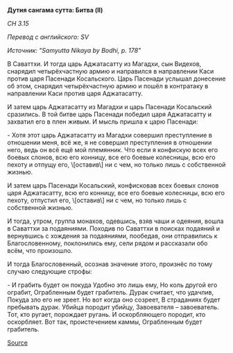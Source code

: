 **Дутия сангама сутта: Битва \(II\)**

*СН 3\.15*

*Перевод с английского: SV*

*Источник: "Samyutta Nikaya by Bodhi, p\. 178"*

В Саваттхи\. И тогда царь Аджатасатту из Магадхи, сын Видехов, снарядил четырёхчастную армию и направился в направлении Каси против царя Пасенади Косальского\. Царь Пасенади услышал донесение об этом, снарядил четырёхчастную армию и пошёл в контратаку в направлении Каси против царя Аджатасатту\. 

И затем царь Аджатасатту из Магадхи и царь Пасенади Косальский сразились\. В той битве царь Пасенади победил царя Аджатасатту и захватил его в плен живым\. И мысль пришла к царю Пасенади: 

\- Хотя этот царь Аджатасатту из Магадхи совершил преступление в отношении меня, всё же, я не совершил преступления в отношении него, ведь он всё ещё мой племянник\. Что если я конфискую всех его боевых слонов, всю его конницу, все его боевые колесницы, всю его пехоту и отпущу его, \\[оставив\\] ни с чем, но только лишь с собственной жизнью\. 

И затем царь Пасенади Косальский, конфисковав всех боевых слонов царя Аджатасатту, всю его конницу, все его боевые колесницы, всю его пехоту, отпустил его, \\[оставив\\] ни с чем, но только лишь с собственной жизнью\. 

И тогда, утром, группа монахов, одевшись, взяв чаши и одеяния, вошла в Саваттхи за подаяниями\. Походив по Саваттхи в поисках подаяний и вернувшись с хождения за подаяниями, пообедав, они отправились к Благословенному, поклонились ему, сели рядом и рассказали обо всём, что произошло\. 

И тогда Благословенный, осознав значение этого, произнёс по тому случаю следующие строфы: 

\- И грабить будет он покуда Удобно это лишь ему, Но коль другой его ограбит, Ограбленным будет грабитель\. Дурак считает, что удачлив, Покуда зло его не зреет\. Но вот когда оно созреет, В страданиях будет пребывать дурак\. Убийца породит убийцу, Завоевателя – завоеватель\. Тот, кто ругает, порождает ругань\. И оскорбляющего породит, кто оскорбляет\. Вот так, проистечением каммы, Ограбленным будет грабитель\.

[Source](https://www\.theravada\.ru/Teaching/Canon/Suttanta/Texts/sn3_15\-dutiya\-sangama\-sutta\-sv\.htm)